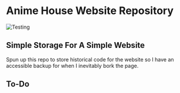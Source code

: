 # Anime House Website Repository
![Testing](https://lh3.googleusercontent.com/9lR_9KbOPe9Fs3UJLV_EaTreqZVhJoL3ef2MzvnF9p0DEuLi6eJVtiu6MPgBdfAXrioGMe81svYwD_ljUdO64u4DoaBREzUl6i3Uvn_XelDbOvfJ8TW_Dz0-62G9Z_q5w3h5Ze9nsA=w2400)

## Simple Storage For A Simple Website
Spun up this repo to store historical code for the website so I have an accessible backup for when I inevitably bork the page.


## To-Do
